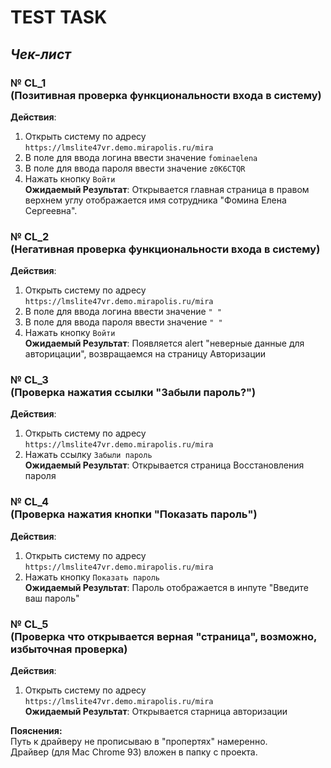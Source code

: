 # **TEST TASK**

## **_Чек-лист_**

### № CL_1 <br>(Позитивная проверка функциональности входа в систему)

**Действия**:

1. Открыть систему по адресу `https://lmslite47vr.demo.mirapolis.ru/mira`
2. В поле для ввода логина ввести значение `fominaelena`
3. В поле для ввода пароля ввести значение `z0K6CTQR`
4. Нажать кнопку `Войти`
   <br>**Ожидаемый Результат**:
   Открывается главная страница в правом верхнем углу отображается имя сотрудника  "Фомина Елена Сергеевна".

### № CL_2 <br>(Негативная проверка функциональности входа в систему)

**Действия**:

1. Открыть систему по адресу `https://lmslite47vr.demo.mirapolis.ru/mira`
2. В поле для ввода логина ввести значение `" "`
3. В поле для ввода пароля ввести значение `" "`
4. Нажать кнопку `Войти`
   <br>**Ожидаемый Результат**: Появляется alert "неверные данные для авторицации", возвращаемся на страницу Авторизации

### № CL_3 <br>(Проверка нажатия ссылки "Забыли пароль?")

**Действия**:

1. Открыть систему по адресу `https://lmslite47vr.demo.mirapolis.ru/mira`
2. Нажать ссылку `Забыли пароль`
   <br>**Ожидаемый Результат**: Открывается страница Восстановления пароля

### № CL_4 <br>(Проверка нажатия кнопки "Показать пароль")

**Действия**:

1. Открыть систему по адресу `https://lmslite47vr.demo.mirapolis.ru/mira`
2. Нажать кнопку `Показать пароль`
   <br>**Ожидаемый Результат**: Пароль отображается в инпуте "Введите ваш пароль"

### № CL_5 <br>(Проверка что открывается верная "страница", возможно, избыточная проверка)

**Действия**:

1. Открыть систему по адресу `https://lmslite47vr.demo.mirapolis.ru/mira`
   <br>**Ожидаемый Результат**: Открывается старница авторизации

**Пояснения:**
<br>Путь к драйверу не прописываю в "пропертях" намеренно.
<br>Драйвер (для Mac Chrome 93) вложен в папку с проекта.